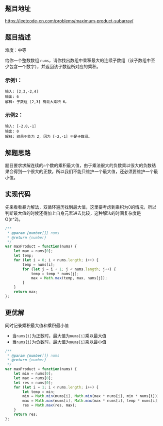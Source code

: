 ## 题目地址

https://leetcode-cn.com/problems/maximum-product-subarray/

## 题目描述

难度：中等

给你一个整数数组 `nums`，请你找出数组中乘积最大的连续子数组（该子数组中至少包含一个数字），并返回该子数组所对应的乘积。

### 示例1：

```
输入: [2,3,-2,4]
输出: 6
解释: 子数组 [2,3] 有最大乘积 6。
```

### 示例2：

```
输入: [-2,0,-1]
输出: 0
解释: 结果不能为 2, 因为 [-2,-1] 不是子数组。
```

## 解题思路

题目要求求解连续的`n`个数的乘积最大值，由于乘法很大的负数乘以很大的负数结果会得到一个很大的正数，所以我们不能只维护一个最大值，还必须要维护一个最小值。

## 实现代码

先来看看暴力解法，双循环遍历找到最大值，这里要考虑到乘积为0的情况，所以判断最大值的时候还得加上自身元素进去比较，这种解法的时间复杂度是O(n^2)。

```js
/**
 * @param {number[]} nums
 * @return {number}
 */
var maxProduct = function(nums) {
    let max = nums[0];
    let temp;
    for (let i = 0; i < nums.length; i++) {
        temp = nums[i];
        for (let j = i + 1; j < nums.length; j++) {
            temp = temp * nums[j];
            max = Math.max(temp, max, nums[j]);
        }
    }
    return max;
};
```

## 更优解

同时记录乘积最大值和乘积最小值
- 当`nums[i]`为正数时，最大值为`nums[i]`乘以最大值
- 当`nums[i]`为负数时，最大值为`nums[i]`乘以最小值

```js
/**
 * @param {number[]} nums
 * @return {number}
 */
var maxProduct = function(nums) {
    let min = nums[0];
    let max = nums[0];
    let res = nums[0];
    for (let i = 1; i < nums.length; i++) {
        let temp = min;
        min = Math.min(nums[i], Math.min(max * nums[i], min * nums[i]));
        max = Math.max(nums[i], Math.max(max * nums[i], temp * nums[i]));
        res = Math.max(res, max);
    }
    return res;
};
```
